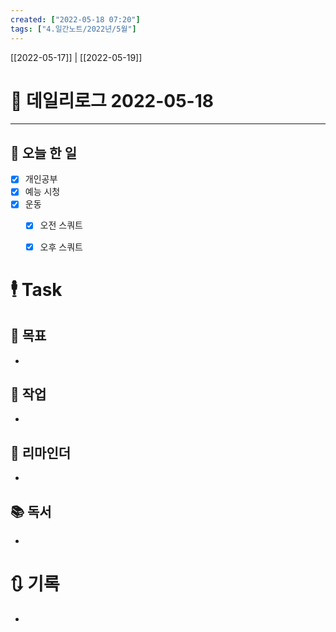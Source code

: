 ```yaml
---
created: ["2022-05-18 07:20"]
tags: ["4.일간노트/2022년/5월"]
---
```


[[2022-05-17]] | [[2022-05-19]]

# 📅 데일리로그  2022-05-18

---
## 🔷 오늘 한 일
- [x] 개인공부
- [x] 예능 시청
- [x] 운동
	- [x] 오전 스쿼트
	- [x] 오후 스쿼트


# 🕴 Task
## 🎯 목표
- 

## 🚀 작업
- 

## 📕 리마인더
- 

## 📚 독서
- 

# 🔃 기록
- 